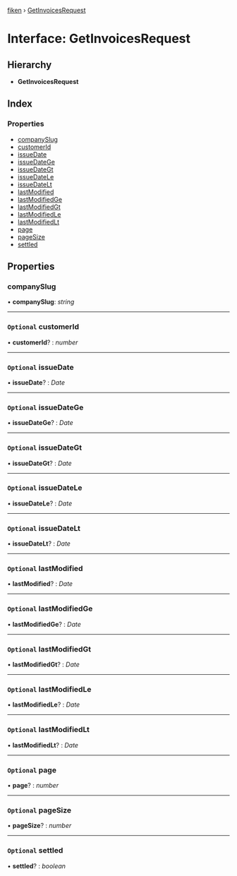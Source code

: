 [fiken](../README.md) › [GetInvoicesRequest](getinvoicesrequest.md)

# Interface: GetInvoicesRequest

## Hierarchy

* **GetInvoicesRequest**

## Index

### Properties

* [companySlug](getinvoicesrequest.md#companyslug)
* [customerId](getinvoicesrequest.md#optional-customerid)
* [issueDate](getinvoicesrequest.md#optional-issuedate)
* [issueDateGe](getinvoicesrequest.md#optional-issuedatege)
* [issueDateGt](getinvoicesrequest.md#optional-issuedategt)
* [issueDateLe](getinvoicesrequest.md#optional-issuedatele)
* [issueDateLt](getinvoicesrequest.md#optional-issuedatelt)
* [lastModified](getinvoicesrequest.md#optional-lastmodified)
* [lastModifiedGe](getinvoicesrequest.md#optional-lastmodifiedge)
* [lastModifiedGt](getinvoicesrequest.md#optional-lastmodifiedgt)
* [lastModifiedLe](getinvoicesrequest.md#optional-lastmodifiedle)
* [lastModifiedLt](getinvoicesrequest.md#optional-lastmodifiedlt)
* [page](getinvoicesrequest.md#optional-page)
* [pageSize](getinvoicesrequest.md#optional-pagesize)
* [settled](getinvoicesrequest.md#optional-settled)

## Properties

###  companySlug

• **companySlug**: *string*

___

### `Optional` customerId

• **customerId**? : *number*

___

### `Optional` issueDate

• **issueDate**? : *Date*

___

### `Optional` issueDateGe

• **issueDateGe**? : *Date*

___

### `Optional` issueDateGt

• **issueDateGt**? : *Date*

___

### `Optional` issueDateLe

• **issueDateLe**? : *Date*

___

### `Optional` issueDateLt

• **issueDateLt**? : *Date*

___

### `Optional` lastModified

• **lastModified**? : *Date*

___

### `Optional` lastModifiedGe

• **lastModifiedGe**? : *Date*

___

### `Optional` lastModifiedGt

• **lastModifiedGt**? : *Date*

___

### `Optional` lastModifiedLe

• **lastModifiedLe**? : *Date*

___

### `Optional` lastModifiedLt

• **lastModifiedLt**? : *Date*

___

### `Optional` page

• **page**? : *number*

___

### `Optional` pageSize

• **pageSize**? : *number*

___

### `Optional` settled

• **settled**? : *boolean*
